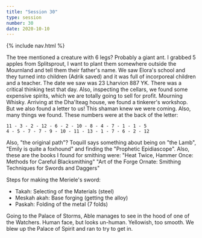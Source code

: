 ```yaml
---
title: "Session 30"
type: session
number: 30
date: 2020-10-10
---
```


{% include nav.html %}

The tree mentioned a creature with 6 legs? Probably a giant ant.
I grabbed 5 apples from Splitsprout, I want to plant them somewhere outside the Mournland and tell them their father's name.
We saw Elora's school and they turned into children (Adrik saved) and it was full of incorporeal children and a teacher. The date we saw was 23 Lharvion 887 YK. There was a critical thinking test that day.
Also, inspecting the cellars, we found some expensive spirits, which we are totally going to sell for profit. Mourning Whisky.
Arriving at the Dha'Iteag house, we found a tinkerer's workshop. But we also found a letter to us! This shaman knew we were coming.
Also, many things we found. These numbers were at the back of the letter:

```
11 - 3 - 2 - 12 - 6 - 2 - 10 - 8 - 4 - 7 - 1 - 1 - 5
4 - 5 - 7 - 7 - 9 - 10 - 11 - 13 - 1 - 7 - 6 - 2 - 12
```

Also, "the original path"?
Toquill says something about being on "the Lamb", "Emily is quite a foxhound" and finding the "Prophetic Epidiascope".
Also, these are the books I found for smithing were:
"Heat Twice, Hammer Once: Methods for Careful Blacksmithing"
"Art of the Forge Ornate: Smithing Techniques for Swords and Daggers"

Steps for making the Meriele's sword:
- Takah: Selecting of the Materials (steel)
- Meskah akah: Base forging (getting the alloy)
- Paskah: Folding of the metal (7 folds)

Going to the Palace of Storms, Able manages to see in the hood of one of the Watchers. Human face, but looks un-human. Yellowish, too smooth.
We blew up the Palace of Spirit and ran to try to get in.
